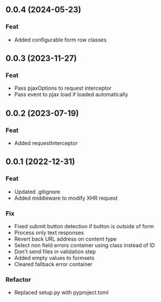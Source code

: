 ## 0.0.4 (2024-05-23)

### Feat

- Added configurable form row classes

## 0.0.3 (2023-11-27)

### Feat

- Pass pjaxOptions to request interceptor
- Pass event to pjax load if loaded automatically

## 0.0.2 (2023-07-19)

### Feat

- Added requestInterceptor

## 0.0.1 (2022-12-31)

### Feat

- Updated .gitignore
- Added middleware to modify XHR request

### Fix

- Fixed submit button detection if button is outside of form
- Process only text responses
- Revert back URL address on content type
- Select non field errors container using class instead of ID
- Don't send files in validation step
- Added empty values to formsets
- Cleared fallback error container

### Refactor

- Replaced setup.py with pyproject.toml
